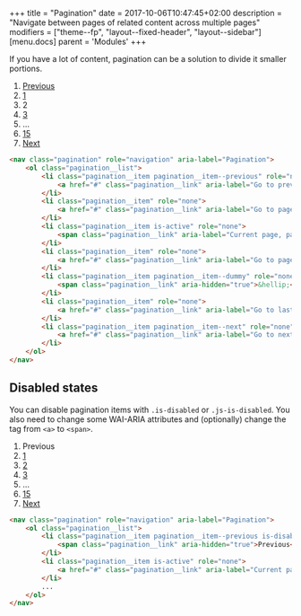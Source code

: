 +++
title = "Pagination"
date = 2017-10-06T10:47:45+02:00
description = "Navigate between pages of related content across multiple pages"
modifiers = ["theme--fp", "layout--fixed-header", "layout--sidebar"]
[menu.docs]
parent = 'Modules'
+++

If you have a lot of content, pagination can be a solution to divide it smaller portions.

<div class="fp-example">
	<nav class="pagination" role="navigation" aria-label="Pagination">
		<ol class="pagination__list">
			<li class="pagination__item pagination__item--previous" role="none">
				<a href="#" class="pagination__link" aria-label="Go to previous page, page 1">Previous</a>
			</li>
			<li class="pagination__item" role="none">
				<a href="#" class="pagination__link" aria-label="Go to page 1">1</a>
			</li>
			<li class="pagination__item is-active" role="none">
				<span class="pagination__link" aria-label="Current page, page 2" aria-current="true">2</span>
			</li>
			<li class="pagination__item" role="none">
				<a href="#" class="pagination__link" aria-label="Go to page 3">3</a>
			</li>
			<li class="pagination__item pagination__item--dummy" role="none">
				<span class="pagination__link" aria-hidden="true">&hellip;</span>
			</li>
			<li class="pagination__item" role="none">
				<a href="#" class="pagination__link" aria-label="Go to last page, page 15">15</a>
			</li>
			<li class="pagination__item pagination__item--next" role="none">
				<a href="#" class="pagination__link" aria-label="Go to next page, page 2">Next</a>
			</li>
		</ol>
	</nav>
</div>

```html
<nav class="pagination" role="navigation" aria-label="Pagination">
	<ol class="pagination__list">
		<li class="pagination__item pagination__item--previous" role="none">
			<a href="#" class="pagination__link" aria-label="Go to previous page, page 1">Previous</a>
		</li>
		<li class="pagination__item" role="none">
			<a href="#" class="pagination__link" aria-label="Go to page 1">1</a>
		</li>
		<li class="pagination__item is-active" role="none">
			<span class="pagination__link" aria-label="Current page, page 2" aria-current="true">2</span>
		</li>
		<li class="pagination__item" role="none">
			<a href="#" class="pagination__link" aria-label="Go to page 3">3</a>
		</li>
		<li class="pagination__item pagination__item--dummy" role="none">
			<span class="pagination__link" aria-hidden="true">&hellip;</span>
		</li>
		<li class="pagination__item" role="none">
			<a href="#" class="pagination__link" aria-label="Go to last page, page 15">15</a>
		</li>
		<li class="pagination__item pagination__item--next" role="none">
			<a href="#" class="pagination__link" aria-label="Go to next page, page 2">Next</a>
		</li>
	</ol>
</nav>
```

## Disabled states

You can disable pagination items with `.is-disabled` or `.js-is-disabled`. You also need to change some WAI-ARIA attributes and (optionally) change the tag from `<a>` to `<span>`.

<div class="fp-example">
	<nav class="pagination" role="navigation" aria-label="Pagination">
		<ol class="pagination__list">
			<li class="pagination__item pagination__item--previous is-disabled" role="none">
				<span class="pagination__link" aria-hidden="true">Previous</span>
			</li>
			<li class="pagination__item is-active" role="none">
				<a href="#" class="pagination__link" aria-label="Current page, page 1" aria-current="true">1</a>
			</li>
			<li class="pagination__item" role="none">
				<a href="#" class="pagination__link" aria-label="Go to page 2">2</a>
			</li>
			<li class="pagination__item" role="none">
				<a href="#" class="pagination__link" aria-label="Go to page 3">3</a>
			</li>
			<li class="pagination__item pagination__item--dummy" role="none">
				<span class="pagination__link" aria-hidden="true">&hellip;</span>
			</li>
			<li class="pagination__item" role="none">
				<a href="#" class="pagination__link" aria-label="Go to last page, page 15">15</a>
			</li>
			<li class="pagination__item pagination__item--next" role="none">
				<a href="#" class="pagination__link" aria-label="Go to next page, page 2">Next</a>
			</li>
		</ol>
	</nav>
</div>

```html
<nav class="pagination" role="navigation" aria-label="Pagination">
	<ol class="pagination__list">
		<li class="pagination__item pagination__item--previous is-disabled" role="none">
			<span class="pagination__link" aria-hidden="true">Previous</span>
		</li>
		<li class="pagination__item is-active" role="none">
			<a href="#" class="pagination__link" aria-label="Current page, page 1" aria-current="true">1</a>
		</li>
		...
	</ol>
</nav>
```

